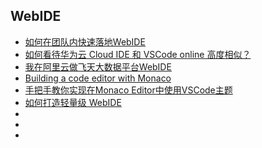 ## WebIDE

* [如何在团队内快速落地WebIDE](https://zhuanlan.zhihu.com/p/411030285)
* [如何看待华为云 Cloud IDE 和 VSCode online 高度相似？](https://www.zhihu.com/question/383168806/answer/1244256061)
* [我在阿里云做飞天大数据平台WebIDE](https://zhuanlan.zhihu.com/p/106325562)
* [Building a code editor with Monaco](https://blog.expo.dev/building-a-code-editor-with-monaco-f84b3a06deaf)
* [手把手教你实现在Monaco Editor中使用VSCode主题](https://segmentfault.com/a/1190000040746839)
* [如何打造轻量级 WebIDE](https://zhuanlan.zhihu.com/p/471476313)
* []()
* []()
* []()